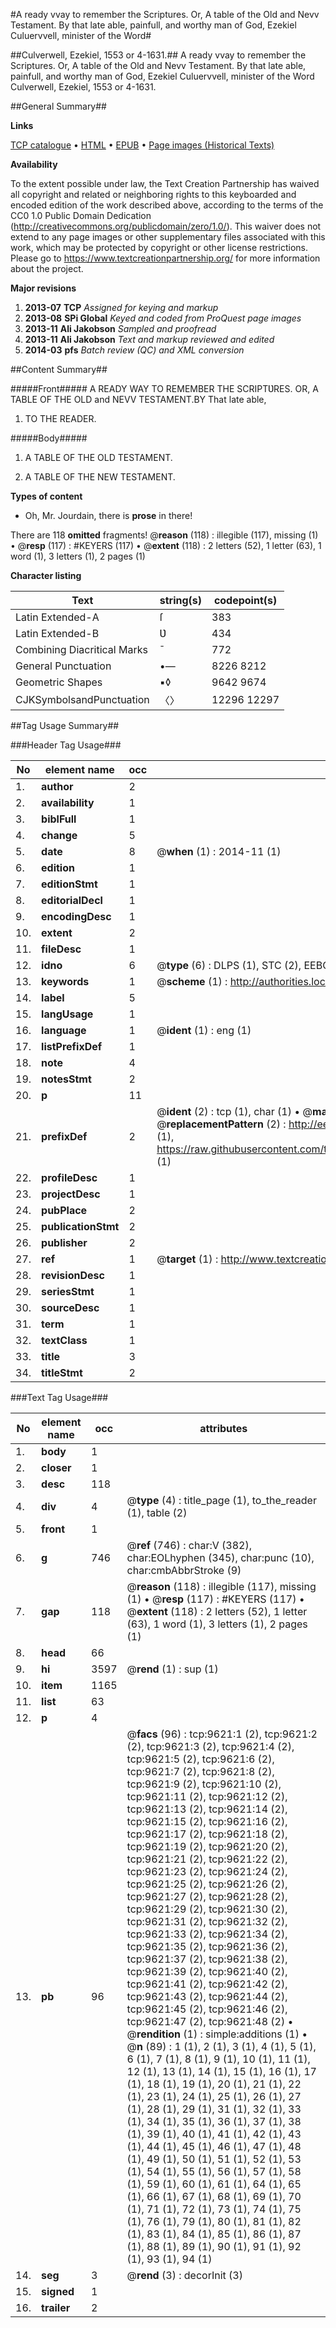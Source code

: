 #A ready vvay to remember the Scriptures. Or, A table of the Old and Nevv Testament. By that late able, painfull, and worthy man of God, Ezekiel Culuervvell, minister of the Word#

##Culverwell, Ezekiel, 1553 or 4-1631.##
A ready vvay to remember the Scriptures. Or, A table of the Old and Nevv Testament. By that late able, painfull, and worthy man of God, Ezekiel Culuervvell, minister of the Word
Culverwell, Ezekiel, 1553 or 4-1631.

##General Summary##

**Links**

[TCP catalogue](http://www.ota.ox.ac.uk/tcp/)  • 
[HTML](http://tei.it.ox.ac.uk/tcp/Texts-HTML/free/A19/A19692.html)  • 
[EPUB](http://tei.it.ox.ac.uk/tcp/Texts-EPUB/free/A19/A19692.epub) • 
[Page images (Historical Texts)](https://historicaltexts.jisc.ac.uk/eebo-99844779e)

**Availability**

To the extent possible under law, the Text Creation Partnership has waived all copyright and related or neighboring rights to this keyboarded and encoded edition of the work described above, according to the terms of the CC0 1.0 Public Domain Dedication (http://creativecommons.org/publicdomain/zero/1.0/). This waiver does not extend to any page images or other supplementary files associated with this work, which may be protected by copyright or other license restrictions. Please go to https://www.textcreationpartnership.org/ for more information about the project.

**Major revisions**

1. __2013-07__ __TCP__ *Assigned for keying and markup*
1. __2013-08__ __SPi Global__ *Keyed and coded from ProQuest page images*
1. __2013-11__ __Ali Jakobson__ *Sampled and proofread*
1. __2013-11__ __Ali Jakobson__ *Text and markup reviewed and edited*
1. __2014-03__ __pfs__ *Batch review (QC) and XML conversion*

##Content Summary##

#####Front#####
A READY WAY TO REMEMBER THE SCRIPTƲRES. OR, A TABLE OF THE OLD and NEVV TESTAMENT.BY That late able,
1. TO THE READER.

#####Body#####

1. A TABLE OF THE OLD TESTAMENT.

1. A TABLE OF THE NEW TESTAMENT.

**Types of content**

  * Oh, Mr. Jourdain, there is **prose** in there!

There are 118 **omitted** fragments! 
 @__reason__ (118) : illegible (117), missing (1)  •  @__resp__ (117) : #KEYERS (117)  •  @__extent__ (118) : 2 letters (52), 1 letter (63), 1 word (1), 3 letters (1), 2 pages (1)

**Character listing**


|Text|string(s)|codepoint(s)|
|---|---|---|
|Latin Extended-A|ſ|383|
|Latin Extended-B|Ʋ|434|
|Combining             Diacritical Marks|̄|772|
|General Punctuation|•—|8226 8212|
|Geometric Shapes|▪◊|9642 9674|
|CJKSymbolsandPunctuation|〈〉|12296 12297|

##Tag Usage Summary##

###Header Tag Usage###

|No|element name|occ|attributes|
|---|---|---|---|
|1.|__author__|2||
|2.|__availability__|1||
|3.|__biblFull__|1||
|4.|__change__|5||
|5.|__date__|8| @__when__ (1) : 2014-11 (1)|
|6.|__edition__|1||
|7.|__editionStmt__|1||
|8.|__editorialDecl__|1||
|9.|__encodingDesc__|1||
|10.|__extent__|2||
|11.|__fileDesc__|1||
|12.|__idno__|6| @__type__ (6) : DLPS (1), STC (2), EEBO-CITATION (1), PROQUEST (1), VID (1)|
|13.|__keywords__|1| @__scheme__ (1) : http://authorities.loc.gov/ (1)|
|14.|__label__|5||
|15.|__langUsage__|1||
|16.|__language__|1| @__ident__ (1) : eng (1)|
|17.|__listPrefixDef__|1||
|18.|__note__|4||
|19.|__notesStmt__|2||
|20.|__p__|11||
|21.|__prefixDef__|2| @__ident__ (2) : tcp (1), char (1)  •  @__matchPattern__ (2) : ([0-9\-]+):([0-9IVX]+) (1), (.+) (1)  •  @__replacementPattern__ (2) : http://eebo.chadwyck.com/downloadtiff?vid=$1&page=$2 (1), https://raw.githubusercontent.com/textcreationpartnership/Texts/master/tcpchars.xml#$1 (1)|
|22.|__profileDesc__|1||
|23.|__projectDesc__|1||
|24.|__pubPlace__|2||
|25.|__publicationStmt__|2||
|26.|__publisher__|2||
|27.|__ref__|1| @__target__ (1) : http://www.textcreationpartnership.org/docs/. (1)|
|28.|__revisionDesc__|1||
|29.|__seriesStmt__|1||
|30.|__sourceDesc__|1||
|31.|__term__|1||
|32.|__textClass__|1||
|33.|__title__|3||
|34.|__titleStmt__|2||


###Text Tag Usage###

|No|element name|occ|attributes|
|---|---|---|---|
|1.|__body__|1||
|2.|__closer__|1||
|3.|__desc__|118||
|4.|__div__|4| @__type__ (4) : title_page (1), to_the_reader (1), table (2)|
|5.|__front__|1||
|6.|__g__|746| @__ref__ (746) : char:V (382), char:EOLhyphen (345), char:punc (10), char:cmbAbbrStroke (9)|
|7.|__gap__|118| @__reason__ (118) : illegible (117), missing (1)  •  @__resp__ (117) : #KEYERS (117)  •  @__extent__ (118) : 2 letters (52), 1 letter (63), 1 word (1), 3 letters (1), 2 pages (1)|
|8.|__head__|66||
|9.|__hi__|3597| @__rend__ (1) : sup (1)|
|10.|__item__|1165||
|11.|__list__|63||
|12.|__p__|4||
|13.|__pb__|96| @__facs__ (96) : tcp:9621:1 (2), tcp:9621:2 (2), tcp:9621:3 (2), tcp:9621:4 (2), tcp:9621:5 (2), tcp:9621:6 (2), tcp:9621:7 (2), tcp:9621:8 (2), tcp:9621:9 (2), tcp:9621:10 (2), tcp:9621:11 (2), tcp:9621:12 (2), tcp:9621:13 (2), tcp:9621:14 (2), tcp:9621:15 (2), tcp:9621:16 (2), tcp:9621:17 (2), tcp:9621:18 (2), tcp:9621:19 (2), tcp:9621:20 (2), tcp:9621:21 (2), tcp:9621:22 (2), tcp:9621:23 (2), tcp:9621:24 (2), tcp:9621:25 (2), tcp:9621:26 (2), tcp:9621:27 (2), tcp:9621:28 (2), tcp:9621:29 (2), tcp:9621:30 (2), tcp:9621:31 (2), tcp:9621:32 (2), tcp:9621:33 (2), tcp:9621:34 (2), tcp:9621:35 (2), tcp:9621:36 (2), tcp:9621:37 (2), tcp:9621:38 (2), tcp:9621:39 (2), tcp:9621:40 (2), tcp:9621:41 (2), tcp:9621:42 (2), tcp:9621:43 (2), tcp:9621:44 (2), tcp:9621:45 (2), tcp:9621:46 (2), tcp:9621:47 (2), tcp:9621:48 (2)  •  @__rendition__ (1) : simple:additions (1)  •  @__n__ (89) : 1 (1), 2 (1), 3 (1), 4 (1), 5 (1), 6 (1), 7 (1), 8 (1), 9 (1), 10 (1), 11 (1), 12 (1), 13 (1), 14 (1), 15 (1), 16 (1), 17 (1), 18 (1), 19 (1), 20 (1), 21 (1), 22 (1), 23 (1), 24 (1), 25 (1), 26 (1), 27 (1), 28 (1), 29 (1), 31 (1), 32 (1), 33 (1), 34 (1), 35 (1), 36 (1), 37 (1), 38 (1), 39 (1), 40 (1), 41 (1), 42 (1), 43 (1), 44 (1), 45 (1), 46 (1), 47 (1), 48 (1), 49 (1), 50 (1), 51 (1), 52 (1), 53 (1), 54 (1), 55 (1), 56 (1), 57 (1), 58 (1), 59 (1), 60 (1), 61 (1), 64 (1), 65 (1), 66 (1), 67 (1), 68 (1), 69 (1), 70 (1), 71 (1), 72 (1), 73 (1), 74 (1), 75 (1), 76 (1), 79 (1), 80 (1), 81 (1), 82 (1), 83 (1), 84 (1), 85 (1), 86 (1), 87 (1), 88 (1), 89 (1), 90 (1), 91 (1), 92 (1), 93 (1), 94 (1)|
|14.|__seg__|3| @__rend__ (3) : decorInit (3)|
|15.|__signed__|1||
|16.|__trailer__|2||
